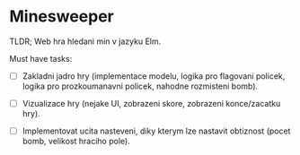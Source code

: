 # Minesweeper

TLDR; Web hra hledani min v jazyku Elm.

Must have tasks:

- [ ] Zakladni jadro hry (implementace modelu, logika pro flagovani policek, logika pro prozkoumanavni policek, nahodne rozmisteni bomb).
- [ ] Vizualizace hry (nejake UI, zobrazeni skore, zobrazeni konce/zacatku hry).
- [ ] Implementovat ucita nasteveni, diky kterym lze nastavit obtiznost (pocet bomb, velikost hraciho pole).

